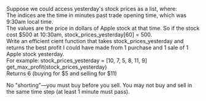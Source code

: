 Suppose we could access yesterday's stock prices as a list, where:  
The indices are the time in minutes past trade opening time, which was 9:30am local time.  
The values are the price in dollars of Apple stock at that time.
So if the stock cost $500 at 10:30am, stock_prices_yesterday[60] = 500.  
Write an efficient cient function that takes stock_prices_yesterday and returns the best
profit I could have made from 1 purchase and 1 sale of 1 Apple stock yesterday.  
   For example:
   stock_prices_yesterday = [10, 7, 5, 8, 11, 9]
  get_max_profit(stock_prices_yesterday)  
  Returns 6 (buying for $5 and selling for $11)  

  No "shorting"—you must buy before you sell. You may not buy and sell in the same time step (at least 1 minute must pass).